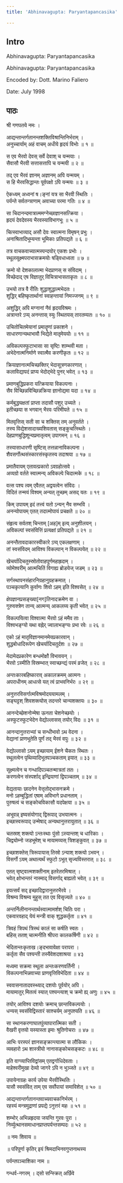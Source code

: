 ```yaml
---
title: 'Abhinavagupta: Paryantapancasika'

---
```

## Intro

Abhinavagupta: Paryantapancasika  

Abhinavagupta: Paryantapancasika  
  
Encoded by: Dott. Marino Faliero  
  
Date: July 1998  

## पाठः

श्री गणपतये नमः ।  

आद्यन्तान्तर्गतानन्तशक्तिविश्रान्तिनिर्भराम् ।  
अनुच्चार्याम् अहं वाचम् अधीये हृदयं विभोः ॥ १ ॥  
  
स एव भैरवो देवस् सर्वे देवाश् च यन्मयाः ।  
सैवासौ भैरवी सत्तासत्तापि च यन्मयी ॥ २ ॥  
  
तद् एव भैरवं ज्ञानम् अज्ञानम् अपि यन्मयम् ।  
स हि भैरवसिद्धान्तः पूर्वपक्षो ऽपि यन्मयः ॥ ३ ॥  
  
ऐकध्यम् अध्वनां ष।ङ्नां यत्र सा भैरवी स्थितिः ।  
पर्यन्ते सर्वतन्त्राणाम् अवाच्या परमा गतिः ॥ ४ ॥  
  
सा चिदानन्दमात्रात्ममग्नेच्छाज्ञानसत्क्रिया ।  
हृदयं देवदेवस्य भैरवस्याविभागभूः ॥ ५ ॥  
  
चित्स्वाभाव्याद् असौ देवः स्वात्मना विमृषन् प्रभुः ।  
अनाश्रितादिभूम्यन्ता भूमिकाः प्रतिपद्यते ॥ ६ ॥  
  
तत्र वाचकवाच्यात्मस्पन्दयोर् एकशः प्रभोः ।  
स्थूलसूक्ष्मपराभासक्रमयोः षड्विधाध्वता ॥ ७ ॥  
  
क्रमो यो देशकालात्मा भेदप्राणस् स संविदाम् ।  
विच्छेदाद् एष विज्ञातुर् विचित्राभासताकृतः ॥ ८ ॥  
  
उभयो तत्र वै रीतिः शुद्धाशुद्धात्मभेदतः ।  
शुद्धिर् बहिष्कृतार्थानां स्वाहन्तायां निमज्जनम् ॥ ९ ॥  
  
अशुद्धिर् अपि मग्नानां नैवं हृदयविश्रमः ।  
अत्रान्तरे ऽप्य् अनन्तास् स्युः स्थितयस् तारतम्यतः ॥ १० ॥  
  
उचितोचितमेयानां प्रमातॄणां प्रकाशने ।  
साधारणान्यथाभावौ भिद्येते मातृमेययोः ॥ ११ ॥  
  
अविकल्पस्फुटाभासा सा सृष्टिः शाम्भवी मता ।  
अभेदेनात्मनिर्माणे स्वात्मैव करणीकृतः ॥ १२ ॥  
  
क्रियाज्ञानात्मचिच्छक्तिर् भेदासूत्रणकारणात् ।  
कलाविद्यापदं प्राप्य भेदोद्भेदे पुनर् भवेत् ॥ १३ ॥  
  
प्रमाणबुद्धिप्रकरा यत्क्रियाया विकल्पनाः ।  
सैव विच्छिन्नविच्छिन्नक्रिया ज्ञानोद्यमा यदा ॥ १४ ॥  
  
कर्मबुद्ध्यक्षतां प्राप्ता तदासौ पशुर् उच्यते ।  
इतीच्छया स भगवान् भैरवः परिमीयते ॥ १५ ॥  
  
मितवृत्तिस् सती सा च शक्तिस् तम् अनुवर्तते ।  
तस्य विद्येशसादाख्यशिवतास् सङ्कुचत्स्थितेः ।  
देहप्राणबुद्धिशून्यप्रमातृत्वम् उपागमन् ॥ १६ ॥  
  
तस्यासाधारणी सृष्टिस् तत्तन्नानाविकल्पना ।  
शैवसर्गोत्थसंस्कारसंस्कृतस्य तदाश्रया ॥ १७ ॥  
  
प्रमातैवायम् एतावत्प्रकारो ऽवग्रहोत्सवे ।  
अव्यग्रो वर्तते स्वात्मन्य् अविकल्पे चिदात्मके ॥ १८ ॥  
  
वत्स पश्य त्वम् एवैतत् अद्वयत्वेन संविदः ।  
विदितं तन्मयं विश्वम् अन्यत् तुच्छम् असद् यतः ॥ १९ ॥  
  
किम् उपायम् इदं तत्त्वं यतो ऽन्यन् नैव सम्भवि ।  
अनन्योपायम् एतत् तदात्मोपायं प्रचक्षते ॥ २० ॥  
  
संहृत्य सर्वतश् चिन्ताम् [अह]म् इत्य् अनुशीलयन् ।  
अविकल्पां स्वसंवित्तिं प्रत्यक्षां प्रतिपद्यते ॥ २१ ॥  
  
अनन्तैतावदाकारस्वीकारे ऽप्य् एकलक्षणाम् ।  
तां स्वसंविदम् आविश्य विकल्पान् न विकल्पयेत् ॥ २२ ॥  
  
खेचर्यादिचतुस्स्रोतोवाहपूर्णमहाह्रदाम् ।  
व्योमेश्वरीम् आत्मचितिं विगाह्य ब्रोडयेज् जडम् ॥ २३ ॥  
  
सर्गस्थापनसंहारनिग्रहानुग्रहक्रमात् ।  
पञ्चकृत्यानि कुर्वाणः शिवो ऽहम् इति विश्वसेत् ॥ २४ ॥  
  
क्षेपज्ञानप्रसङ्ख्या[नग]तिनादक्रमेण वा ।  
गुरुवक्त्रेण तान्य् आत्मन्य् आकलय्य कृती भवेत् ॥ २५ ॥  
  
विकल्पयित्वा विश्वात्मा भैरवो ऽहं ममैव ताः ।  
विश्वभङ्ग्यो यथा वह्नेर् ज्वालाभङ्ग्यः प्रभा रवेः ॥ २६ ॥  
  
एको ऽहं मातृविज्ञानमानमेयप्रकारवान् ।  
शुद्धबोधादिरूपेण खेचर्यादिचतुर्दशः ॥ २७ ॥  
  
मेदामेदप्रकारेण बन्धमोक्षौ विभावयन् ।  
भैरवो ऽस्मीति विस्रम्भात् स्वाच्छन्द्यं परमं व्रजेत् ॥ २८ ॥  
  
अन्तःकारबहिष्काराव् अकालक्रमम् आत्मनः ।  
अपराधीनम् आधत्से यत् त्वं प्राभवनिर्भरः ॥ २९ ॥  
  
अनुत्तरविसर्गात्मविश्रमोदययामलम् ।  
सङ्घट्टश् शिवशक्त्योस् तदन्तरे चान्यशक्तयः ॥ ३० ॥  
  
आनन्देच्छेशनोन्मेषा ऊनता चेशनेच्छयोः ।  
अस्फुटस्फुटभेदेन वेद्योल्लासस् तयोर् विदः ॥ ३१ ॥  
  
आनन्दानुत्तराभ्यां च सन्धीभावो ऽथ वेदना ।  
वेद्यानां प्राणभूतेति पूर्णं तद् भैरवं वपुः ॥ ३२ ॥  
  
वेद्योल्लासो ऽयम् इच्छायाम् ईशने चैकतः स्थितः ।  
स्थूलत्वेन पृथिव्यादिभूतपञ्चकताम् इयात् ॥ ३३ ॥  
  
सूक्ष्मत्वेन च गन्धादिपञ्चतन्मात्रतां ततः ।  
करणत्वेन संस्पर्शाद् इन्द्रियाणां द्विपञ्चताम् ॥ ३४ ॥  
  
वेद्यतायाः छादनेन वेत्तृतोद्भासनक्रमे ।  
मनो ऽहम्बुद्धितां एषाम् अविभागे प्रधानताम् ।  
पुरुषत्वं च सङ्कोचविकासौ यदपेक्षया ॥ ३५ ॥  
  
अभूवन्न् इष्यसंयोगाद् द्विरूपाद् उभयात्मनः ।  
इच्छास्वरूपाद् उन्मेषाद् अन्यथानुत्तरायुतात् ॥ ३६ ॥  
  
चतस्रश् शक्त्यो ऽन्तःस्थाः पुंसो ऽस्यान्तश् च धारिकाः ।  
चिद्व्योम्नो जडभूमेश् च मायामय्यस् त्रिशङ्कुवत् ॥ ३७ ॥  
  
इच्छाशक्तेस् त्रिरूपायास् तिस्रो ऽन्याश् शक्त्यो ऽभवन् ।  
विसर्गो ऽयम् अथात्यर्थं स्फुटो ऽभूत् सृज्यविस्तरात् ॥ ३८ ॥  
  
एतत् सृष्ट्वात्मशक्तीनाम् इतरेतरमिश्रात् ।  
भवेत् क्षोभान्तरं नास्माद् विसर्गाद् बाह्यतो भवेत् ॥ ३९ ॥  
  
इयत्सर्वं सद् इच्छादिद्वारानुत्तरभैरवे ।  
विश्रम्य विश्रम्य मुहुस् तत एव विसृज्यते ॥ ४० ॥  
  
अन्तर्निलीनानन्तार्थस्वात्मामर्शश् चितिः परा ।  
एकवारवहाद् येयं मन्त्री वाक् शुद्धकर्तृता ॥ ४१ ॥  
  
त्रिवहं त्रिपथं त्रिस्थं कालं सा कर्षति स्वतः ।  
बहिस् ततश् चात्मनीति श्रीपरा कालकर्षिणी ॥ ४२ ॥  
  
भेदितान्तःकृताख।ङ्दभावावेक्षा परापरा ।  
कर्तृता सैव पश्यन्ती तस्यैवेशदशाश्रया ॥ ४३  
  
मध्यमा सक्रमा स्थूला अन्तःकरणवर्तिनी ।  
विकल्पनाभिन्नवाच्या प्राणवृत्तिविभेदिता ॥ ४४ ॥  
  
स्ववासनातादवस्थ्याद् दशयोः पूर्वयोर् अपि ।  
मायामातुर् मितत्वं स्यात् पश्यन्त्याश् च क्रमो ह्य् अणुः ॥ ४५ ॥  
  
तयोर् आविश्य दशयोः क्रमाच् छान्तविकल्पयोः ।  
धन्यस् स्वसंविद्विस्तारं साश्चर्यम् अनुपश्यति ॥ ४६ ॥  
  
सा स्थानकरणाघातपुंव्यापारात्मिका सती ।  
वैखरी वृत्तयो यस्यास्ता इमाः श्रुतिगोचराः ॥ ४७ ॥  
  
आभिः परस्परं ज्ञानसङ्क्रान्त्यात्मा स लौकिकः ।  
व्यवहारो ऽथ शास्त्रीयो नानासङ्कोचसङ्कटः ॥ ४८ ॥  
  
इति वाग्व्याप्तिविद्वांसम् एतद्वर्गाधिदेवताः ।  
माहेश्वरीमुखा देव्यो जागरे ऽपि न भुञ्जते ॥ ४९ ॥  
  
उपायेनाग्रहः कार्य उपेया भैरवीस्थितिः ।  
यासौ स्वसंवित् ताम् एव सर्वोपायां समाविशेत् ॥ ५० ॥  
  
आद्यन्तान्तर्गतानन्तवाच्यवाचकनिर्भरम् ।  
रहस्यं मन्त्रमुद्राणां प्रपद्ये ऽनुत्तरं महः ॥ ५१ ॥  
  
शम्भोर् अभिन्नहृदया जयन्ति गुरवः पुरा ।  
निर्व्युत्थानसमाधानप्राप्तपर्यन्तसम्पदः ॥ ५२ ॥  
  
॥ नमः शिवाय ॥  

॥ परिपूर्णा कृतिर् इयं श्रिमदाभिनवगुप्तनाथस्य  
  
पर्यन्तपञ्चाशिका नाम ॥  

गन्धर्व-नगरम् । द्सो सन्स्क्रित् अर्छिवे  

